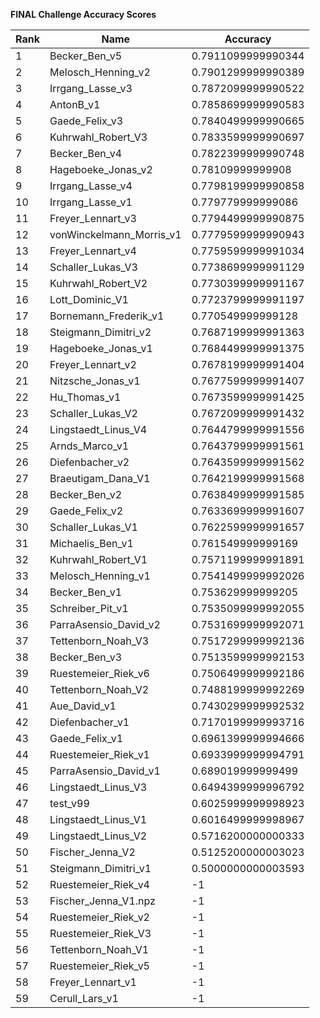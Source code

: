 **FINAL Challenge Accuracy Scores**



|Rank|Name|Accuracy|
|----|-----|---|
|1|Becker_Ben_v5|0.7911099999990344|
|2|Melosch_Henning_v2|0.7901299999990389|
|3|Irrgang_Lasse_v3|0.7872099999990522|
|4|AntonB_v1|0.7858699999990583|
|5|Gaede_Felix_v3|0.7840499999990665|
|6|Kuhrwahl_Robert_V3|0.7833599999990697|
|7|Becker_Ben_v4|0.7822399999990748|
|8|Hageboeke_Jonas_v2|0.78109999999908|
|9|Irrgang_Lasse_v4|0.7798199999990858|
|10|Irrgang_Lasse_v1|0.779779999999086|
|11|Freyer_Lennart_v3|0.7794499999990875|
|12|vonWinckelmann_Morris_v1|0.7779599999990943|
|13|Freyer_Lennart_v4|0.7759599999991034|
|14|Schaller_Lukas_V3|0.7738699999991129|
|15|Kuhrwahl_Robert_V2|0.7730399999991167|
|16|Lott_Dominic_V1|0.7723799999991197|
|17|Bornemann_Frederik_v1|0.770549999999128|
|18|Steigmann_Dimitri_v2|0.7687199999991363|
|19|Hageboeke_Jonas_v1|0.7684499999991375|
|20|Freyer_Lennart_v2|0.7678199999991404|
|21|Nitzsche_Jonas_v1|0.7677599999991407|
|22|Hu_Thomas_v1|0.7673599999991425|
|23|Schaller_Lukas_V2|0.7672099999991432|
|24|Lingstaedt_Linus_V4|0.7644799999991556|
|25|Arnds_Marco_v1|0.7643799999991561|
|26|Diefenbacher_v2|0.7643599999991562|
|27|Braeutigam_Dana_V1|0.7642199999991568|
|28|Becker_Ben_v2|0.7638499999991585|
|29|Gaede_Felix_v2|0.7633699999991607|
|30|Schaller_Lukas_V1|0.7622599999991657|
|31|Michaelis_Ben_v1|0.761549999999169|
|32|Kuhrwahl_Robert_V1|0.7571199999991891|
|33|Melosch_Henning_v1|0.7541499999992026|
|34|Becker_Ben_v1|0.753629999999205|
|35|Schreiber_Pit_v1|0.7535099999992055|
|36|ParraAsensio_David_v2|0.7531699999992071|
|37|Tettenborn_Noah_V3|0.7517299999992136|
|38|Becker_Ben_v3|0.7513599999992153|
|39|Ruestemeier_Riek_v6|0.7506499999992186|
|40|Tettenborn_Noah_V2|0.7488199999992269|
|41|Aue_David_v1|0.7430299999992532|
|42|Diefenbacher_v1|0.7170199999993716|
|43|Gaede_Felix_v1|0.6961399999994666|
|44|Ruestemeier_Riek_v1|0.6933999999994791|
|45|ParraAsensio_David_v1|0.689019999999499|
|46|Lingstaedt_Linus_V3|0.6494399999996792|
|47|test_v99|0.6025999999998923|
|48|Lingstaedt_Linus_V1|0.6016499999998967|
|49|Lingstaedt_Linus_V2|0.5716200000000333|
|50|Fischer_Jenna_V2|0.5125200000003023|
|51|Steigmann_Dimitri_v1|0.5000000000003593|
|52|Ruestemeier_Riek_v4|-1|
|53|Fischer_Jenna_V1.npz|-1|
|54|Ruestemeier_Riek_v2|-1|
|55|Ruestemeier_Riek_V3|-1|
|56|Tettenborn_Noah_V1|-1|
|57|Ruestemeier_Riek_v5|-1|
|58|Freyer_Lennart_v1|-1|
|59|Cerull_Lars_v1|-1|
